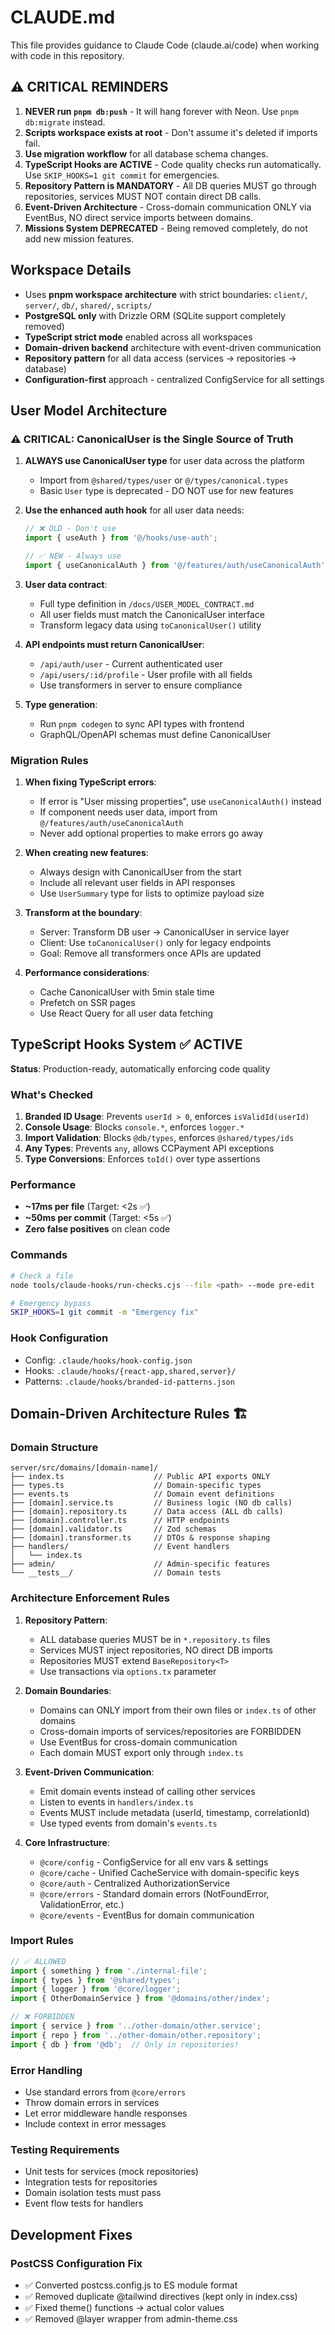 # CLAUDE.md

This file provides guidance to Claude Code (claude.ai/code) when working with code in this repository.

## ⚠️ CRITICAL REMINDERS

1. **NEVER run `pnpm db:push`** - It will hang forever with Neon. Use `pnpm db:migrate` instead.
2. **Scripts workspace exists at root** - Don't assume it's deleted if imports fail.
3. **Use migration workflow** for all database schema changes.
4. **TypeScript Hooks are ACTIVE** - Code quality checks run automatically. Use `SKIP_HOOKS=1 git commit` for emergencies.
5. **Repository Pattern is MANDATORY** - All DB queries MUST go through repositories, services MUST NOT contain direct DB calls.
6. **Event-Driven Architecture** - Cross-domain communication ONLY via EventBus, NO direct service imports between domains.
7. **Missions System DEPRECATED** - Being removed completely, do not add new mission features.

## Workspace Details

- Uses **pnpm workspace architecture** with strict boundaries: `client/`, `server/`, `db/`, `shared/`, `scripts/`
- **PostgreSQL only** with Drizzle ORM (SQLite support completely removed)
- **TypeScript strict mode** enabled across all workspaces
- **Domain-driven backend** architecture with event-driven communication
- **Repository pattern** for all data access (services → repositories → database)
- **Configuration-first** approach - centralized ConfigService for all settings

## User Model Architecture

### ⚠️ CRITICAL: CanonicalUser is the Single Source of Truth

1. **ALWAYS use CanonicalUser type** for user data across the platform
   - Import from `@shared/types/user` or `@/types/canonical.types`
   - Basic `User` type is deprecated - DO NOT use for new features

2. **Use the enhanced auth hook** for all user data needs:
   ```typescript
   // ❌ OLD - Don't use
   import { useAuth } from '@/hooks/use-auth';
   
   // ✅ NEW - Always use
   import { useCanonicalAuth } from '@/features/auth/useCanonicalAuth';
   ```

3. **User data contract**:
   - Full type definition in `/docs/USER_MODEL_CONTRACT.md`
   - All user fields must match the CanonicalUser interface
   - Transform legacy data using `toCanonicalUser()` utility

4. **API endpoints must return CanonicalUser**:
   - `/api/auth/user` - Current authenticated user
   - `/api/users/:id/profile` - User profile with all fields
   - Use transformers in server to ensure compliance

5. **Type generation**:
   - Run `pnpm codegen` to sync API types with frontend
   - GraphQL/OpenAPI schemas must define CanonicalUser

### Migration Rules

1. **When fixing TypeScript errors**:
   - If error is "User missing properties", use `useCanonicalAuth()` instead
   - If component needs user data, import from `@/features/auth/useCanonicalAuth`
   - Never add optional properties to make errors go away

2. **When creating new features**:
   - Always design with CanonicalUser from the start
   - Include all relevant user fields in API responses
   - Use `UserSummary` type for lists to optimize payload size

3. **Transform at the boundary**:
   - Server: Transform DB user → CanonicalUser in service layer
   - Client: Use `toCanonicalUser()` only for legacy endpoints
   - Goal: Remove all transformers once APIs are updated

4. **Performance considerations**:
   - Cache CanonicalUser with 5min stale time
   - Prefetch on SSR pages
   - Use React Query for all user data fetching

## TypeScript Hooks System ✅ ACTIVE

**Status**: Production-ready, automatically enforcing code quality

### What's Checked
1. **Branded ID Usage**: Prevents `userId > 0`, enforces `isValidId(userId)`
2. **Console Usage**: Blocks `console.*`, enforces `logger.*`
3. **Import Validation**: Blocks `@db/types`, enforces `@shared/types/ids`
4. **Any Types**: Prevents `any`, allows CCPayment API exceptions
5. **Type Conversions**: Enforces `toId()` over type assertions

### Performance
- **~17ms per file** (Target: <2s ✅)
- **~50ms per commit** (Target: <5s ✅)
- **Zero false positives** on clean code

### Commands
```bash
# Check a file
node tools/claude-hooks/run-checks.cjs --file <path> --mode pre-edit

# Emergency bypass
SKIP_HOOKS=1 git commit -m "Emergency fix"
```

### Hook Configuration
- Config: `.claude/hooks/hook-config.json`
- Hooks: `.claude/hooks/{react-app,shared,server}/`
- Patterns: `.claude/hooks/branded-id-patterns.json`

## Domain-Driven Architecture Rules 🏗️

### Domain Structure
```
server/src/domains/[domain-name]/
├── index.ts                    // Public API exports ONLY
├── types.ts                    // Domain-specific types  
├── events.ts                   // Domain event definitions
├── [domain].service.ts         // Business logic (NO db calls)
├── [domain].repository.ts      // Data access (ALL db calls)
├── [domain].controller.ts      // HTTP endpoints
├── [domain].validator.ts       // Zod schemas
├── [domain].transformer.ts     // DTOs & response shaping
├── handlers/                   // Event handlers
│   └── index.ts
├── admin/                      // Admin-specific features
└── __tests__/                  // Domain tests
```

### Architecture Enforcement Rules
1. **Repository Pattern**:
   - ALL database queries MUST be in `*.repository.ts` files
   - Services MUST inject repositories, NO direct DB imports
   - Repositories MUST extend `BaseRepository<T>`
   - Use transactions via `options.tx` parameter

2. **Domain Boundaries**:
   - Domains can ONLY import from their own files or `index.ts` of other domains
   - Cross-domain imports of services/repositories are FORBIDDEN
   - Use EventBus for cross-domain communication
   - Each domain MUST export only through `index.ts`

3. **Event-Driven Communication**:
   - Emit domain events instead of calling other services
   - Listen to events in `handlers/index.ts`
   - Events MUST include metadata (userId, timestamp, correlationId)
   - Use typed events from domain's `events.ts`

4. **Core Infrastructure**:
   - `@core/config` - ConfigService for all env vars & settings
   - `@core/cache` - Unified CacheService with domain-specific keys
   - `@core/auth` - Centralized AuthorizationService
   - `@core/errors` - Standard domain errors (NotFoundError, ValidationError, etc.)
   - `@core/events` - EventBus for domain communication

### Import Rules
```typescript
// ✅ ALLOWED
import { something } from './internal-file';
import { types } from '@shared/types';
import { logger } from '@core/logger';
import { OtherDomainService } from '@domains/other/index';

// ❌ FORBIDDEN
import { service } from '../other-domain/other.service';
import { repo } from '../other-domain/other.repository';
import { db } from '@db';  // Only in repositories!
```

### Error Handling
- Use standard errors from `@core/errors`
- Throw domain errors in services
- Let error middleware handle responses
- Include context in error messages

### Testing Requirements
- Unit tests for services (mock repositories)
- Integration tests for repositories
- Domain isolation tests must pass
- Event flow tests for handlers

## Development Fixes

### PostCSS Configuration Fix
- ✅ Converted postcss.config.js to ES module format
- ✅ Removed duplicate @tailwind directives (kept only in index.css)  
- ✅ Fixed theme() functions → actual color values
- ✅ Removed @layer wrapper from admin-theme.css